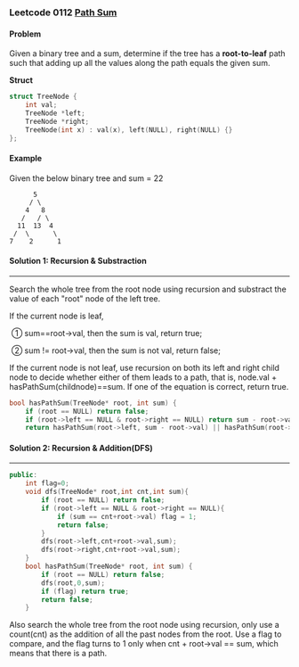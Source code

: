 ### Leetcode 0112 [Path Sum](https://leetcode-cn.com/problems/path-sum/)

#### Problem

Given a binary tree and a sum, determine if the tree has a **root-to-leaf** path such that adding up all the values along the path equals the given sum.

**Struct**

```c++
struct TreeNode {
    int val;
    TreeNode *left;
    TreeNode *right;
    TreeNode(int x) : val(x), left(NULL), right(NULL) {}
};
```

#### Example

Given the below binary tree and sum = 22

```
      5
     / \
    4   8
   /   / \
  11  13  4
 /  \      \
7    2      1
```

#### Solution 1: Recursion & Substraction

------

Search the whole tree from the root node using recursion and substract the value of each "root" node of the left tree. 

If the current node is leaf, 

​	① sum==root->val, then the sum is val, return true; 

​	② sum != root->val, then the sum is not val, return false;

If the current node is not leaf, use recursion on both its left and right child node to decide whether either of them leads to a path, that is, node.val + hasPathSum(childnode)==sum. If one of the equation is correct, return true.

```c++
bool hasPathSum(TreeNode* root, int sum) {
    if (root == NULL) return false;
    if (root->left == NULL & root->right == NULL) return sum - root->val == 0;
    return hasPathSum(root->left, sum - root->val) || hasPathSum(root->right, sum - root->val);
```

#### Solution 2: Recursion & Addition(DFS)

------

```c++
public:
    int flag=0;
    void dfs(TreeNode* root,int cnt,int sum){
        if (root == NULL) return false;
        if (root->left == NULL & root->right == NULL){
            if (sum == cnt+root->val) flag = 1;
            return false;
        }
        dfs(root->left,cnt+root->val,sum);
        dfs(root->right,cnt+root->val,sum);
    }
    bool hasPathSum(TreeNode* root, int sum) {
        if (root == NULL) return false;
        dfs(root,0,sum);
        if (flag) return true;
        return false;
    }
```

Also search the whole tree from the root node using recursion, only use a count(cnt) as the addition of all the past nodes from the root. Use a flag to compare, and the flag turns to 1 only when cnt + root->val == sum, which means that there is a path.